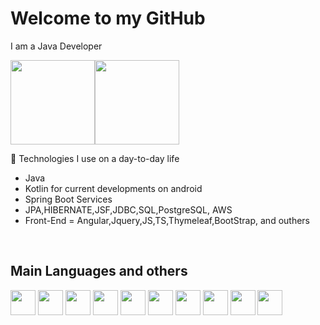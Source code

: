 <h1> Welcome to my GitHub </h1>

I am a Java Developer


<div>
    <img height="135em" src="https://github-readme-stats-ten-gilt.vercel.app/api?username=devgustavopavao&show_icons=true&theme=dracula&count_private=false"><img height="135em" src="https://github-readme-stats-ten-gilt.vercel.app/api/top-langs/?username=devgustavopavao&layout=compact&theme=dracula">
</div>

🧰 Technologies I use on a day-to-day life
  <ul>
      <li>Java</li>
      <li>Kotlin for current developments on android</li>
      <li>Spring Boot Services</li>
      <li>JPA,HIBERNATE,JSF,JDBC,SQL,PostgreSQL, AWS</li>
    <li>Front-End = Angular,Jquery,JS,TS,Thymeleaf,BootStrap, and outhers</li>
      
  </ul>
  <br/>
  
  <h2> Main Languages and others</h2>
  <div>
    <img height='40em' src='https://cdn.worldvectorlogo.com/logos/java.svg'>
     <img height='40em' src='https://cdn.worldvectorlogo.com/logos/kotlin-1.svg'>
     <img height='40em' src='https://cdn.worldvectorlogo.com/logos/javascript-1.svg'> 
     <img height='40em' src='https://cdn.worldvectorlogo.com/logos/html-1.svg'> 
     <img height='40em' src='https://cdn.worldvectorlogo.com/logos/css-3.svg'> 
     <img height='40em' src='https://cdn.worldvectorlogo.com/logos/postgresql.svg'>
      <img height='40em' src='https://cdn.worldvectorlogo.com/logos/spring-3.svg'> 
      <img height='40em' src='https://cdn.worldvectorlogo.com/logos/hibernate.svg'> 
      <img height='40em' src='https://cdn.worldvectorlogo.com/logos/angular-3.svg'> 
      <img height='40em' src='https://cdn.worldvectorlogo.com/logos/aws-2.svg'> 
        
      
 
     
  </div>


 
